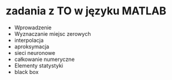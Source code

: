 # zadania z TO w języku MATLAB

- Wprowadzenie
- Wyznaczanie miejsc zerowych
- interpolacja
- aproksymacja
- sieci neuronowe
- całkowanie numeryczne
- Elementy statystyki
- black box
